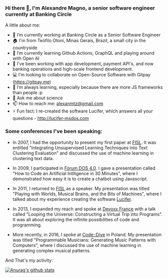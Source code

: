 ### Hi there 👋, I'm Alexandre Magno, a senior software engineer currently at Banking Circle

A little about me:

- 🔭 I’m currently working at Banking Circle as a Senior Software Engineer
- 🏠 I'm from Teófilo Otoni, Minas Gerais, Brazil, a small city in the countryside
- 🌱 I’m currently learning Github Actions, GraphQL and playing around with Open AI
- 👯 I've been working with app development, payment API's, and now banking operations and high-scale frontend development.
- 💻 I’m looking to collaborate on Open-Source Software with Gitpay (https://gitpay.me)
- 📖 I’m always learning, especially because there are more JS frameworks than people :p
- 💬 Ask me about science
- 📫 How to reach me: alexanmtz@gmail.com
- ⚡ Fun fact: I re-created the software Lucifer, which answers all your questions - http://lucifer-msdos.com

### Some conferences I've been speaking:

- In 2007, I had the opportunity to present my first paper at [FISL](https://fisl.softwarelivre.org/17-papers?locale=en). It was entitled "Integrating Unsupervised Learning Techniques into Text Clustering Evaluation" and discussed the use of machine learning in clustering text data.

- In 2009, I participated in [Fórum DOS 4.0](https://fisl12.softwarelivre.org/?lang=en). I gave a presentation called "How to Code an Artificial Intlligence in 30 Minutes", where I demonstrated how easy it is to create a chatbot using Javascript.

- In 2011, I returned to [FISL](https://fisl.softwarelivre.org/) as a speaker. My presentation was titled "Playing with Worlds, Musical Brains, and the Bits of Machines", where I talked about my experience creating the software [Lucifer](http://lucifer-msdos.com). 

- In 2013, I expanded my reach and spoke at [Devoxx France](https://devoxx.fr/) with a talk called "Looping the Universe: Constructing a Virtual Trip into Programs". It was all about exploring the infinite possibilities of code and programming.

- More recently, in 2016, I spoke at [Code::Dive](https://codedive.pl/) in Poland. My presentation was titled "Programmable Musicians: Generating Music Patterns with Computers", where I discussed the use of machine learning in generating complex musical patterns.

And That's my activity:

[![Anurag's github stats](https://github-readme-stats.vercel.app/api?username=alexanmtz)](https://github.com/anuraghazra/github-readme-stats)
